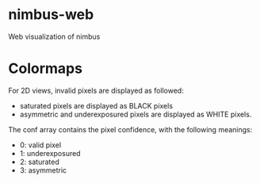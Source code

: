 # nimbus-web
Web visualization of nimbus

# Colormaps
For 2D views, invalid pixels are displayed as followed:
- saturated pixels are displayed as BLACK pixels
- asymmetric and underexposured pixels are displayed as WHITE pixels.

The conf array contains the pixel confidence, with the following meanings:
- 0: valid pixel
- 1: underexposured
- 2: saturated
- 3: asymmetric
